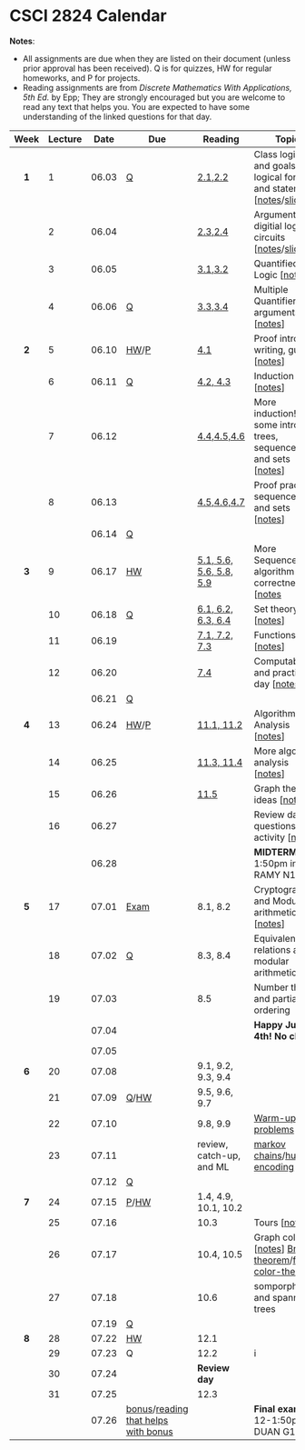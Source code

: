 # CSCI 2824 Calendar

**Notes**:
- All assignments are due when they are listed on their document (unless prior approval has been received). Q is for quizzes, HW for regular homeworks, and P for projects.
- Reading assignments are from _Discrete Mathematics With Applications, 5th Ed._ by Epp; They are strongly encouraged but you are welcome to read any text that helps you. You are expected to have some understanding of the linked questions for that day. 

| Week   | Lecture | Date         | Due |Reading        |                   Topic             	    | 
|:------:|---|:------------:| ----|---------------| ------------------------------------------|
| **1**      | 1 | 06.03        | [Q](https://canvas.colorado.edu/courses/49984/quizzes/63928)  | [2.1,2.2](https://github.com/jmbhughes/CSCI2824-Discrete-Structures/blob/master/questions/lecture01.md)         | Class logistics and goals, logical forms and statements [[notes](https://github.com/jmbhughes/CSCI2824-Discrete-Structures/blob/master/notes/lecture01.pdf)/[slides](https://github.com/jmbhughes/CSCI2824-Discrete-Structures/blob/master/slides/lecture01.pdf)]    |
|        | 2 | 06.04        |    |[2.3,2.4](https://github.com/jmbhughes/CSCI2824-Discrete-Structures/blob/master/questions/lecture02.md)         | Arguments and digitial logic circuits	[[notes](https://github.com/jmbhughes/CSCI2824-Discrete-Structures/blob/master/notes/lecture02.pdf)/[slides](https://github.com/jmbhughes/CSCI2824-Discrete-Structures/blob/master/slides/lecture02.pdf)]				  | 
|        | 3 | 06.05        |  |[3.1,3.2](https://github.com/jmbhughes/CSCI2824-Discrete-Structures/blob/master/questions/lecture03.md)         | Quantified Logic 	[[notes](https://github.com/jmbhughes/CSCI2824-Discrete-Structures/blob/master/notes/lecture03.pdf)]	     |
|        | 4 | 06.06        |   [Q](https://canvas.colorado.edu/courses/49984/quizzes/64544)  |[3.3,3.4](https://github.com/jmbhughes/CSCI2824-Discrete-Structures/blob/master/questions/lecture04.md)         | Multiple Quantifiers and arguments  [[notes](https://github.com/jmbhughes/CSCI2824-Discrete-Structures/blob/master/notes/lecture04.pdf)] 			               |
| **2**      | 5 | 06.10        | [HW](https://github.com/jmbhughes/CSCI2824-Discrete-Structures/blob/master/homework/hw1.pdf)/[P](https://github.com/jmbhughes/CSCI2824-Discrete-Structures/blob/master/homework/project1.pdf)  |[4.1](https://github.com/jmbhughes/CSCI2824-Discrete-Structures/blob/master/questions/lecture05.md)             | Proof intro, writing, guide [[notes](notes/lecture05.pdf)]   	         |
|        | 6 | 06.11        | [Q](https://canvas.colorado.edu/courses/49984/quizzes/64939)| [4.2, 4.3](https://github.com/jmbhughes/CSCI2824-Discrete-Structures/blob/master/questions/lecture06.md) | Induction [[notes](notes/lecture06.pdf)]
|        | 7 | 06.12        | | [4.4,4.5,4.6](https://github.com/jmbhughes/CSCI2824-Discrete-Structures/blob/master/questions/lecture07.md)| More induction! some intro to trees, sequences, and sets [[notes](notes/lecture07.pdf)] 
|        | 8 | 06.13        | | [4.5,4.6,4.7](https://github.com/jmbhughes/CSCI2824-Discrete-Structures/blob/master/questions/lecture08.md) | Proof practice, sequences, and sets [[notes](notes/lecture08.pdf)]
|        |    | 06.14       | [Q](https://canvas.colorado.edu/courses/49984/quizzes/64940)
| **3**      |  9 | 06.17        | [HW](https://www.overleaf.com/read/cxzsjxxwhvgg) | [5.1, 5.6, 5.6, 5.8, 5.9](questions/lecture09.md) | More Sequences and algorithm correctness  [[notes](notes/lecture09.pdf)| 
|        | 10 | 06.18        | [Q](https://canvas.colorado.edu/courses/49984/quizzes/66958) |[6.1, 6.2, 6.3, 6.4](questions/lecture10.md) | Set theory [[notes](notes/lecture10.pdf)]|
|        | 11 | 06.19        |   | [7.1, 7.2, 7.3](questions/lecture11.md) | Functions [[notes](notes/lecture11.pdf)]|
|        | 12 | 06.20        |   | [7.4](questions/lecture12.md) | Computability and practice day [[notes](notes/lecture12.pdf)]| 
|        |    | 06.21        | [Q](https://canvas.colorado.edu/courses/49984/quizzes/67951) | | |
| **4**  | 13 | 06.24        | [HW](https://www.overleaf.com/read/gzrhrggvggwb)/[P](homework/project3.pdf) | [11.1, 11.2](questions/lecture13.md) | Algorithm Analysis [[notes](notes/lecture13.pdf)]|
|        | 14 | 06.25        |      | [11.3, 11.4](questions/lecture14.pdf) | More algorithm analysis [[notes](notes/lecture14.pdf)]|
|        | 15 | 06.26        |      | [11.5](questions/lecture16.pdf) | Graph theory ideas [[notes](notes/lecture15.pdf)] |
|        | 16 | 06.27        |      |  | Review day for questions and activity  [[notes](notes/lecture16.md)]|
|        |    | 06.28        |      | | **MIDTERM**    12-1:50pm in RAMY N1B23    |
| **5**  | 17 | 07.01        |  [Exam](https://github.com/jmbhughes/CSCI2824-Discrete-Structures/blob/master/misc/midterm_takehome.pdf)    | 8.1, 8.2 | Cryptography and Modular arithmetic [[notes](notes/lecture17.pdf)]
|        | 18 | 07.02        |  [Q](https://canvas.colorado.edu/courses/49984/quizzes/70817)    | 8.3, 8.4 | Equivalence relations and modular arithmetic | 
|        | 19 | 07.03        |      | 8.5 | Number theory and partial ordering | 
|        |    | 07.04        |      | | **Happy July 4th! No class**|
|        |    | 07.05        |     | | |
|  **6** | 20 | 07.08        |      | 9.1, 9.2, 9.3, 9.4| |
|        | 21 | 07.09        |  [Q](https://canvas.colorado.edu/courses/49984/quizzes/71079)/[HW](https://www.overleaf.com/read/pntfhvrgfmdc)  | 9.5, 9.6, 9.7| |
|        | 22 | 07.10        |      | 9.8, 9.9| [Warm-up problems](notes/combinations.pdf) | 
|        | 23 | 07.11        |      | review, catch-up, and ML| [markov chains](https://www.stat.auckland.ac.nz/~fewster/325/notes/ch8.pdf)/[huffman encoding](https://gist.github.com/jmbhughes/920a29432039ad7f8b656ca2931683e9)|
|        |    | 07.12        |  [Q](https://canvas.colorado.edu/courses/49984/quizzes/71159)   | | |
|  **7** | 24 | 07.15        |  [P](homework/project4.pdf)/[HW](https://www.overleaf.com/read/kcnkxvbynjtf)    | 1.4, 4.9, 10.1, 10.2 | |
|        | 25 | 07.16        |     | 10.3|  Tours [[notes](https://ocw.mit.edu/high-school/mathematics/combinatorics-the-fine-art-of-counting/lecture-notes/MITHFH_lecturenotes_8.pdf)] |
|        | 26 | 07.17        |      | 10.4, 10.5 | Graph coloring [[notes](https://ocw.mit.edu/high-school/mathematics/combinatorics-the-fine-art-of-counting/lecture-notes/MITHFH_lecturenotes_9.pdf)] [Brooks' theorem](http://faculty.wwu.edu/sarkara/brooks.pdf)/[five-color-theorem](http://mathonline.wikidot.com/5-colour-theorem-for-planar-graphs)|
|        | 27 | 07.18        |      | 10.6 | somporphisms and spanning trees |
|        |    | 07.19        |  [Q](https://canvas.colorado.edu/courses/49984/quizzes/71674)   | | |
|  **8** | 28 | 07.22        |  [HW](https://www.overleaf.com/read/ymrcgswhypzw)    | 12.1 | |
|        | 29 | 07.23        |  Q   | 12.2| i |
|        | 30 | 07.24        |      | **Review day**| |
|        | 31 | 07.25        |      | 12.3| |
|        |    | 07.26        | [bonus](misc/bonus.pdf)/[reading that helps with bonus](misc/bonus_readings.md)| | **Final exam**  12-1:50pm in DUAN G125    |    

